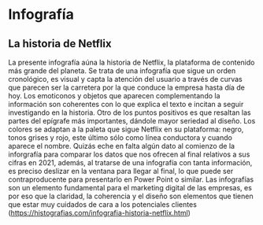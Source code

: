 # Infografía
## La historia de Netflix 
La presente infografía aúna la historia de Netflix, la plataforma de contenido más grande del planeta. Se trata de una infografía que sigue un orden cronológico, es visual y capta la atención del usuario a través de curvas que parecen ser la carretera por la que conduce la empresa hasta día de hoy. Los emoticonos y objetos que aparecen complementando la información son coherentes con lo que explica el texto e incitan a seguir investigando en la historia. Otro de los puntos positivos es que resaltan las partes del epígrafe más importantes, dándole mayor seriedad al diseño. Los colores se adaptan a la paleta que sigue Netflix en su plataforma: negro, tonos grises y rojo, este último sólo como línea conductora y cuando aparece el nombre. Quizás eche en falta algún dato al comienzo de la inforgrafía para comparar los datos que nos ofrecen al final relativos a sus cifras en 2021, además, al tratarse de una infografía con tanta información, es preciso deslizar en la ventana para llegar al final, lo que puede ser contraproducente para presentarlo en Power Point o similar. Las infografías son un elemento fundamental para el marketing digital de las empresas, es por eso que la claridad, la coherencia y el diseño son elementos que tienen que estar muy cuidados de cara a los potenciales clientes   (https://histografias.com/infografia-historia-netflix.html)
